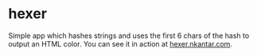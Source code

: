 hexer
=====

Simple app which hashes strings and uses the first 6 chars of the hash to output an HTML color.
You can see it in action at [hexer.nkantar.com](http://hexer.nkantar.com).
